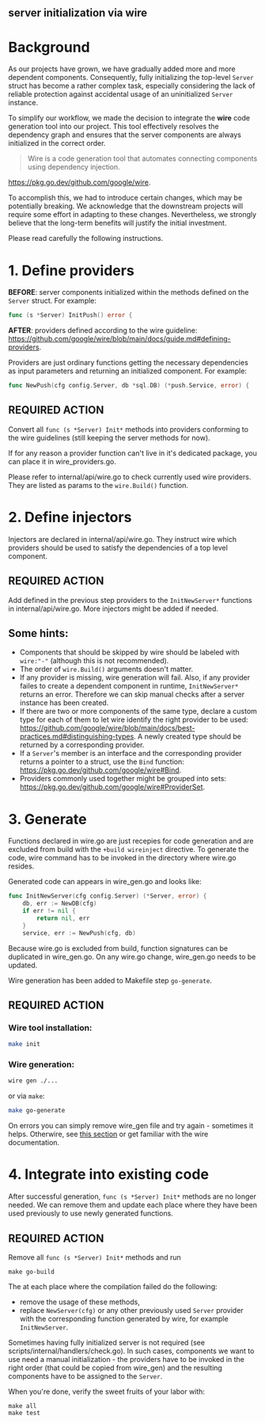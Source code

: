 server initialization via wire
---

# Background

As our projects have grown, we have gradually added more and more dependent components. Consequently, fully initializing the top-level `Server` struct has become a rather complex task, especially considering the lack of reliable protection against accidental usage of an uninitialized `Server` instance.

To simplify our workflow, we made the decision to integrate the **wire** code generation tool into our project. This tool effectively resolves the dependency graph and ensures that the server components are always initialized in the correct order.

> Wire is a code generation tool that automates connecting components using dependency injection.

https://pkg.go.dev/github.com/google/wire.

To accomplish this, we had to introduce certain changes, which may be potentially breaking. We acknowledge that the downstream projects will require some effort in adapting to these changes. Nevertheless, we strongly believe that the long-term benefits will justify the initial investment.

Please read carefully the following instructions.

# 1. Define providers
**BEFORE**: server components initialized within the methods defined on the `Server` struct.
For example:
```go
func (s *Server) InitPush() error {
```

**AFTER**: providers defined according to the wire guideline: https://github.com/google/wire/blob/main/docs/guide.md#defining-providers.

Providers are just ordinary functions getting the necessary dependencies as input parameters and returning an initialized component.
For example:
```go
func NewPush(cfg config.Server, db *sql.DB) (*push.Service, error) {
```

## REQUIRED ACTION
Convert all `func (s *Server) Init*` methods into providers conforming to the wire guidelines (still keeping the server methods for now).

If for any reason a provider function can't live in it's dedicated package, you can place it in wire_providers.go.

Please refer to internal/api/wire.go to check currently used wire providers. They are listed as params to the `wire.Build()` function.

# 2. Define injectors
Injectors are declared in internal/api/wire.go. They instruct wire which providers should be used to satisfy the dependencies of a top level component.

## REQUIRED ACTION
Add defined in the previous step providers to the `InitNewServer*` functions in internal/api/wire.go. More injectors might be added if needed.

## Some hints:
 - Components that should be skipped by wire should be labeled with `wire:"-"` (although this is not recommended).
 - The order of `wire.Build()` arguments doesn't matter.
 - If any provider is missing, wire generation will fail. Also, if any provider failes to create a dependent component in runtime, `InitNewServer*` returns an error. Therefore we can skip manual checks after a server instance has been created.
 - If there are two or more components of the same type, declare a custom type for each of them to let wire identify the right provider to be used: https://github.com/google/wire/blob/main/docs/best-practices.md#distinguishing-types. A newly created type should be returned by a corresponding provider.
 - If a `Server`'s member is an interface and the corresponding provider returns a pointer to a struct, use the `Bind` function: https://pkg.go.dev/github.com/google/wire#Bind.
 - Providers commonly used together might be grouped into sets: https://pkg.go.dev/github.com/google/wire#ProviderSet.

# 3. Generate
Functions declared in wire.go are just recepies for code generation and are excluded from build with the `+build wireinject` directive.
To generate the code, wire command has to be invoked in the directory where wire.go resides.

Generated code can appears in wire_gen.go and looks like:
```go
func InitNewServer(cfg config.Server) (*Server, error) {
	db, err := NewDB(cfg)
	if err != nil {
		return nil, err
	}
	service, err := NewPush(cfg, db)
```

Because wire.go is excluded from build, function signatures can be duplicated in wire_gen.go. On any wire.go change, wire_gen.go needs to be updated.

Wire generation has been added to Makefile step `go-generate`.

## REQUIRED ACTION
### Wire tool installation:
```sh
make init
```

### Wire generation:
```sh
wire gen ./...
```
or via `make`:
```sh
make go-generate
```

On errors you can simply remove wire_gen file and try again - sometimes it helps.
Otherwire, see [this section](#some-hints) or get familiar with the wire documentation.

# 4. Integrate into existing code

After successful generation, `func (s *Server) Init*` methods are no longer needed. We can remove them and update each place where they have been used previously to use newly generated functions.

## REQUIRED ACTION
Remove all `func (s *Server) Init*` methods and run
```
make go-build
```
The at each place where the compilation failed do the following:
 - remove the usage of these methods,
 - replace `NewServer(cfg)` or any other previously used `Server` provider with the corresponding function generated by wire, for example `InitNewServer`.

Sometimes having fully initialized server is not required (see scripts/internal/handlers/check.go). In such cases, components we want to use need a manual initialization - the providers have to be invoked in the right order (that could be copied from wire_gen) and the resulting components have to be assigned to the `Server`.

When you're done, verify the sweet fruits of your labor with:
```
make all
make test
```
